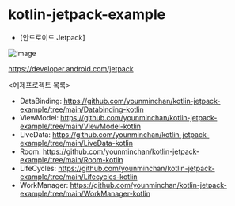 # kotlin-jetpack-example  

- [안드로이드 Jetpack]  

![image](https://user-images.githubusercontent.com/14201479/156367176-06090d29-f5d0-4348-b86f-b5a9debe0748.png)

https://developer.android.com/jetpack

<예제프로젝트 목록>  
- DataBinding: https://github.com/younminchan/kotlin-jetpack-example/tree/main/Databinding-kotlin  
- ViewModel: https://github.com/younminchan/kotlin-jetpack-example/tree/main/ViewModel-kotlin  
- LiveData: https://github.com/younminchan/kotlin-jetpack-example/tree/main/LiveData-kotlin  
- Room: https://github.com/younminchan/kotlin-jetpack-example/tree/main/Room-kotlin  
- LifeCycles: https://github.com/younminchan/kotlin-jetpack-example/tree/main/Lifecycles-kotlin  
- WorkManager: https://github.com/younminchan/kotlin-jetpack-example/tree/main/WorkManager-kotlin  
